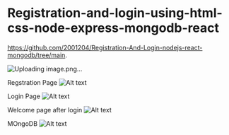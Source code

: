 # Registration-and-login-using-html-css-node-express-mongodb-react

https://github.com/2001204/Registration-And-Login-nodejs-react-mongodb/tree/main.

![Uploading image.png…]()


Regstration Page
![Alt text](image.png)

Login Page
![Alt text](image-1.png)

Welcome page after login
![Alt text](image-2.png)

MOngoDB
![Alt text](image-3.png)
